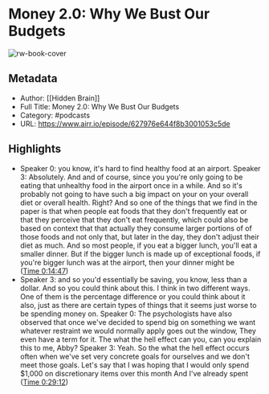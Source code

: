 # Money 2.0: Why We Bust Our Budgets

![rw-book-cover](https://image.simplecastcdn.com/images/5b7d8c77-15ba-4eff-a999-2e725db21db5/5da6be39-fd7a-4d15-80cb-9b518d140957/3000x3000/hidden-brain-cover.jpg?aid=rss_feed)

## Metadata
- Author: [[Hidden Brain]]
- Full Title: Money 2.0: Why We Bust Our Budgets
- Category: #podcasts
- URL: https://www.airr.io/episode/627976e644f8b3001053c5de

## Highlights
- Speaker 0: you know, it's hard to find healthy food at an airport. 
  Speaker 3: Absolutely. And and of course, since you you're only going to be eating that unhealthy food in the airport once in a while. And so it's probably not going to have such a big impact on your on your overall diet or overall health. Right? And so one of the things that we find in the paper is that when people eat foods that they don't frequently eat or that they perceive that they don't eat frequently, which could also be based on context that that actually they consume larger portions of of those foods and not only that, but later in the day, they don't adjust their diet as much. And so most people, if you eat a bigger lunch, you'll eat a smaller dinner. But if the bigger lunch is made up of exceptional foods, if you're bigger lunch was at the airport, then your dinner might be ([Time 0:14:47](https://www.airr.io/quote/627fb6e03782e70d2416088f))
- Speaker 3: and so you'd essentially be saving, you know, less than a dollar. And so you could think about this. I think in two different ways. One of them is the percentage difference or you could think about it also, just as there are certain types of things that it seems just worse to be spending money on. 
  Speaker 0: The psychologists have also observed that once we've decided to spend big on something we want whatever restraint we would normally apply goes out the window, They even have a term for it. The what the hell effect can you, can you explain this to me, Abby? 
  Speaker 3: Yeah. So the what the hell effect occurs often when we've set very concrete goals for ourselves and we don't meet those goals. Let's say that I was hoping that I would only spend $1,000 on discretionary items over this month And I've already spent ([Time 0:29:12](https://www.airr.io/quote/627fb7e73782e70d2416d402))
